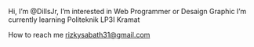 Hi, I’m @DillsJr,
I’m interested in Web Programmer or Desaign Graphic
I’m currently learning Politeknik LP3I Kramat

How to reach me rizkysabath31@gmail.com

<!---
DillsJr/DillsJr is a ✨ special ✨ repository because its `README.md` (this file) appears on your GitHub profile.
You can click the Preview link to take a look at your changes.
--->
